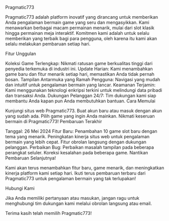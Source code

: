 Pragmatic773

Pragmatic773 adalah platform inovatif yang dirancang untuk memberikan Anda pengalaman bermain game yang seru dan mengasyikkan. Kami menawarkan berbagai macam permainan menarik, mulai dari slot klasik hingga permainan meja interaktif. Komitmen kami adalah untuk selalu memberikan yang terbaik bagi para pengguna, oleh karena itu kami akan selalu melakukan pembaruan setiap hari.

Fitur Unggulan

Koleksi Game Terlengkap: Nikmati ratusan game berkualitas tinggi dari penyedia terkemuka di industri ini.
Update Harian: Kami menambahkan game baru dan fitur menarik setiap hari, memastikan Anda tidak pernah bosan.
Tampilan Antarmuka yang Ramah Pengguna: Navigasi yang mudah dan intuitif untuk pengalaman bermain yang lancar.
Keamanan Terjamin: Kami menggunakan teknologi enkripsi terkini untuk melindungi data pribadi dan transaksi Anda.
Dukungan Pelanggan 24/7: Tim dukungan kami siap membantu Anda kapan pun Anda membutuhkan bantuan.
Cara Memulai

Kunjungi situs web Pragmatic773.
Buat akun baru atau masuk dengan akun yang sudah ada.
Pilih game yang ingin Anda mainkan.
Nikmati keseruan bermain di Pragmatic773!
Pembaruan Terakhir

Tanggal: 26 Mei 2024
Fitur Baru:
Penambahan 10 game slot baru dengan tema yang menarik.
Peningkatan kinerja situs web untuk pengalaman bermain yang lebih cepat.
Fitur obrolan langsung dengan dukungan pelanggan.
Perbaikan Bug:
Perbaikan masalah tampilan pada beberapa perangkat seluler.
Koreksi kesalahan pada beberapa game.
Nantikan Pembaruan Selanjutnya!

Kami akan terus menambahkan fitur baru, game menarik, dan meningkatkan kinerja platform kami setiap hari. Ikuti terus pembaruan terbaru dari Pragmatic773 untuk pengalaman bermain yang tak terlupakan!

Hubungi Kami

Jika Anda memiliki pertanyaan atau masukan, jangan ragu untuk menghubungi tim dukungan kami melalui obrolan langsung atau email.

Terima kasih telah memilih Pragmatic773!
